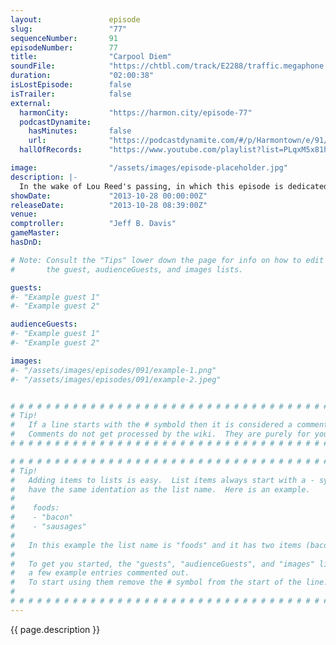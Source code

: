 ```yaml
---
layout:               episode
slug:                 "77"
sequenceNumber:       91
episodeNumber:        77
title:                "Carpool Diem"
soundFile:            "https://chtbl.com/track/E2288/traffic.megaphone.fm/STA8257519142.mp3?updated=1555624819"
duration:             "02:00:38"
isLostEpisode:        false
isTrailer:            false
external:
  harmonCity:         "https://harmon.city/episode-77"
  podcastDynamite:
    hasMinutes:       false
    url:              "https://podcastdynamite.com/#/p/Harmontown/e/91/77"
  hallOfRecords:      "https://www.youtube.com/playlist?list=PLqxM5x81hNOaI-GUkr8_BpzFtzCfgodZ8"

image:                "/assets/images/episode-placeholder.jpg"
description: |-
  In the wake of Lou Reed's passing, in which this episode is dedicated to; a sad, stripped down, sleepy and introspective Velvet Harmontown. Plus, the introduction of Harmontown's new character "Johnny Jackhammer." In DnD, the gang is helpless to watch Yearch "less than zero."
showDate:             "2013-10-28 00:00:00Z"
releaseDate:          "2013-10-28 08:39:00Z"
venue:                
comptroller:          "Jeff B. Davis"
gameMaster:           
hasDnD:               

# Note: Consult the "Tips" lower down the page for info on how to edit
#       the guest, audienceGuests, and images lists.

guests:
#- "Example guest 1"
#- "Example guest 2"

audienceGuests:
#- "Example guest 1"
#- "Example guest 2"

images:
#- "/assets/images/episodes/091/example-1.png"
#- "/assets/images/episodes/091/example-2.jpeg"


# # # # # # # # # # # # # # # # # # # # # # # # # # # # # # # # # # # # # # # # # # # # #
# Tip!
#   If a line starts with the # symbold then it is considered a comment.
#   Comments do not get processed by the wiki.  They are purely for your information.
# # # # # # # # # # # # # # # # # # # # # # # # # # # # # # # # # # # # # # # # # # # # #

# # # # # # # # # # # # # # # # # # # # # # # # # # # # # # # # # # # # # # # # # # # # #
# Tip!
#   Adding items to lists is easy.  List items always start with a - symbol and have
#   have the same identation as the list name.  Here is an example.
#
#    foods:
#    - "bacon"
#    - "sausages"
#
#   In this example the list name is "foods" and it has two items (bacon, and sausages).
#
#   To get you started, the "guests", "audienceGuests", and "images" lists below have
#   a few example entries commented out.
#   To start using them remove the # symbol from the start of the line.
#
# # # # # # # # # # # # # # # # # # # # # # # # # # # # # # # # # # # # # # # # # # # # #
---
```


<!-- The episode description will be rendered here -->
{{ page.description }}

<!-- Add your content BELOW here -->
<!-- vvvvvvvvvvvvvvvvvvvvvvvvvvv -->




<!-- ^^^^^^^^^^^^^^^^^^^^^^^^^^^ -->
<!-- Add your content ABOVE here -->

<!-- The episode gallery will be rendered here -->